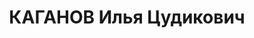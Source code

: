 ---
title: КАГАНОВ Илья Цудикович
description: "Род. в 1890 г., Украина, г. Переяславль, еврей, б/п, Служащий. Проживал:\
  \ г. Харьков, Клочковская, 3, кв. 1. \n  Приговор: ВМН Расстрелян 2 ноября 1937\
  \ г. Место захоронения - г. Харьков. Реабилитирован 13 февраля 1958 г."
---